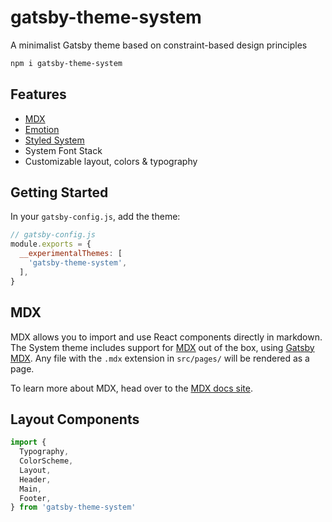 
# gatsby-theme-system

A minimalist Gatsby theme based on constraint-based design principles

```sh
npm i gatsby-theme-system
```

## Features

- [MDX][]
- [Emotion][]
- [Styled System][]
- System Font Stack
- Customizable layout, colors & typography

## Getting Started

In your `gatsby-config.js`, add the theme:

```js
// gatsby-config.js
module.exports = {
  __experimentalThemes: [
    'gatsby-theme-system',
  ],
}
```

## MDX

MDX allows you to import and use React components directly in markdown.
The System theme includes support for [MDX][] out of the box, using [Gatsby MDX][].
Any file with the `.mdx` extension in `src/pages/` will be rendered as a page.

To learn more about MDX, head over to the [MDX docs site][mdx].


## Layout Components

```jsx
import {
  Typography,
  ColorScheme,
  Layout,
  Header,
  Main,
  Footer,
} from 'gatsby-theme-system'
```

<!--
Most customization for this theme can be achieved by "shadowing" the layout component. Shadowing a component in a Gatsby theme means replacing the theme's built-in component with a custom one. To shadow the layout, create a directory with the same name as the theme:

```sh
mkdir src/gatsby-theme-system
```

Next, create a file named `layout.js` in the directory.

```jsx
// src/gatsby-theme-system/layout.js
import React from 'react'

export default props => {
  return (
    <div>
      {props.children}
    </div>
  )
}
```

#### Layout Components

The System theme includes several components to customize the page layout.
You can import these directly into the `layout.js` file to customize via props.

```jsx
// src/gatsby-theme-system/layout.js
import React from 'react'
import {
  Layout,
  Header,
  Main,
  Footer,
} from 'gatsby-theme-system'

export default props => {
  return (
    <Layout>
      <Header>
        Hello!
      </Header>
      <Main>
        {props.children}
      </Main>
      <Footer>
        © 2019 Me, myself, & I
      </Footer>
    </Layout>
  )
}
```

The `Header` and `Footer` components default to a black background, but the colors for these and the other components can be customized using the `color` and `bg` [styled-system][] props.

```jsx
// example
<Header
  color='black'
  bg='#eee'>
  Gray Header
</Header>
```

The layout components also accept these props to customize the appearance:

- [styled-system][] space (margin and padding) props: `m`, `mt`, `mr`, `mb`, `ml`, `mx`, `my`, `p`, `pt`, `pr`, `pb`, `pl`, `px`, `py`
- `fontSize`
- `css`: [Emotion][] prop for adding any other custom styles

### Colors

Using [Emotion][]'s `ThemeProvider` component, the theme's colors can be customized.

```jsx
// src/gatsby-theme-system/layout.js
import React from 'react'
import { ThemeProvider } from 'emotion-theming'

const colors = {
  text: '#112',
  background: '#fff',
  link: '#33e',
}

export default props => {
  return (
    <ThemeProvider theme={{ colors }}>
      {props.children}
    </ThemeProvider>
  )
}
```

#### Color Abstraction

This theme uses a color abstraction to apply colors to child elements.
This abstraction works at two levels, depending on the amount of customization you'd like to add to your site.

At a higher level, these colors keys will be used to apply the color scheme to elements:

```js
// pseudocode
colors: {
  text,
  background,
  primary,
  secondary,
  muted,
  highlight,
}
```
At a slightly lower level, you can also customize colors according to this schema:

```js
// pseudocode
colors: {
  link,
  hover,
  pre: {
    text,
    background,
  },
  code: {
    text,
    background,
  },
  border,
}
```

### Typography

Typography styles are largely provided with the `@styled-system/typography` package. These styles can be completely customized using the `theme.typography` object or by importing a pre-built theme from this package.

```js
// example theme
const theme = {
  typography: {
    h1: {
      fontSize: [ 4, 5, 6 ],
      mt: 4,
      mb: 2,
      lineHeight: 1.5,
    }
  }
}
```

To use a pre-built theme from `@style-system/typography`, import the theme and pass it as `theme.typography` to your ThemeProvider.

```js
// example pre-built theme
import poppins from '@styled-system/typography/poppins'

const theme = {
  typography: poppins,
}
```

Themes can also be deeply merged if you'd like to use one as a starting point.

```js
// example of merging typography themes
import poppins from '@styled-system/typography/poppins'
import merge from 'lodash.merge'

const theme = {
  typography: merge(poppins, {
    pre: {
      fontSize: 2,
    }
  })
}
```

## Theme Options

The following can be passed to the theme's options in `gatsby-config.js`

### `mdxLayouts` (object)

Custom layouts to wrap MDX files

```js
// example gatsby-config.js
module.exports = {
  __experimentalThemes: [
    {
      resolve: 'gatsby-theme-system',
      options: {
        mdxLayouts: {
          blog: require.resolve('./src/blog-layout.js'),
        }
      }
    }
  ]
}
```
-->

[mdx]: https://mdxjs.com
[emotion]: https://emotion.sh
[styled-system]: https://styled-system.com
[styled system]: https://styled-system.com
[gatsby mdx]: https://github.com/ChristopherBiscardi/gatsby-mdx
[@styled-system/typography]: https://github.com/styled-system/styled-system/tree/master/packages/typography
